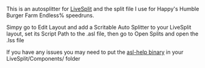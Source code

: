 This is an autosplitter for [LiveSplit](https://livesplit.org/) and the split file I use for Happy's Humble Burger Farm Endless% speedruns. 

Simpy go to Edit Layout and add a Scritable Auto Splitter to your LiveSplit layout, set its Script Path to the .asl file, then go to Open Splits and open the .lss file

If you have any issues you may need to put the [asl-help binary](https://github.com/just-ero/asl-help/blob/main/lib/asl-help) in your LiveSplit/Components/ folder
